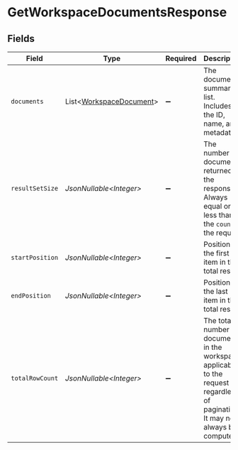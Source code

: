 # GetWorkspaceDocumentsResponse


## Fields

| Field                                                                                                                            | Type                                                                                                                             | Required                                                                                                                         | Description                                                                                                                      |
| -------------------------------------------------------------------------------------------------------------------------------- | -------------------------------------------------------------------------------------------------------------------------------- | -------------------------------------------------------------------------------------------------------------------------------- | -------------------------------------------------------------------------------------------------------------------------------- |
| `documents`                                                                                                                      | List\<[WorkspaceDocument](../../models/components/WorkspaceDocument.md)>                                                         | :heavy_minus_sign:                                                                                                               | The document summary list. Includes the ID, name, and metadata                                                                   |
| `resultSetSize`                                                                                                                  | *JsonNullable\<Integer>*                                                                                                         | :heavy_minus_sign:                                                                                                               | The number of documents returned in the response. Always equal or less than the `count` of the request                           |
| `startPosition`                                                                                                                  | *JsonNullable\<Integer>*                                                                                                         | :heavy_minus_sign:                                                                                                               | Position of the first item in the total results                                                                                  |
| `endPosition`                                                                                                                    | *JsonNullable\<Integer>*                                                                                                         | :heavy_minus_sign:                                                                                                               | Position of the last item in the total results                                                                                   |
| `totalRowCount`                                                                                                                  | *JsonNullable\<Integer>*                                                                                                         | :heavy_minus_sign:                                                                                                               | The total number of documents in the workspace applicable to the request regardless of pagination. It may not always be computed |